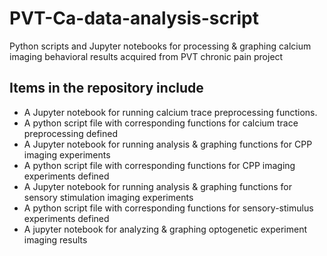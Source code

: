 # PVT-Ca-data-analysis-script

Python scripts and Jupyter notebooks for processing & graphing calcium imaging behavioral results acquired from PVT chronic pain project

## Items in the repository include

- A Jupyter notebook for running calcium trace preprocessing functions.
- A python script file with corresponding functions for calcium trace preprocessing defined
- A Jupyter notebook for running analysis & graphing functions for CPP imaging experiments
- A python script file with corresponding functions for CPP imaging experiments defined
- A Jupyter notebook for running analysis & graphing functions for sensory stimulation imaging experiments
- A python script file with corresponding functions for sensory-stimulus experiments defined
- A jupyter notebook for analyzing & graphing optogenetic experiment imaging results
